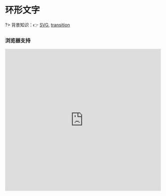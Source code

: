 
# 环形文字

?> 背景知识：:point_right: [SVG](https://developer.mozilla.org/zh-CN/docs/Web/SVG), [transition](https://developer.mozilla.org/zh-CN/docs/Web/CSS/transition)

<vuep template="#circular-text"></vuep>

<script v-pre type="text/x-template" id="circular-text">
<style>
  main {
    width: 289px; height: 289px;
    margin: 80px auto;
    font-size: 12px;
  }
  main svg {
    overflow: visible;
    animation: circular-text-rotate 5s linear paused infinite;
  }
  main svg:hover {
    animation-play-state: running;
  }
  main path {
    fill: none;
  }
  main text {
    fill: #b4a078;
  }
</style>
<template>
  <main>
    <svg viewBox="0 0 100 100">
        <path d="M 0,50 a 50,50 0 1,1 0,1 z" id="circle" />
        <text><textPath xlink:href="#circle">
            You-need-to-know-css-tricks-You-need-to-know-css-tricks-You-
        </textPath></text>
    </svg>
  </main>
</template>
<script>  
</script>
</script>

### 浏览器支持

<iframe src="https://caniuse.bitsofco.de/embed/index.html?feat=css-transitions&amp;periods=future_1,current,past_1,past_2,past_3&amp;accessible-colours=false" frameborder="0" width="100%" height="458px"></iframe>